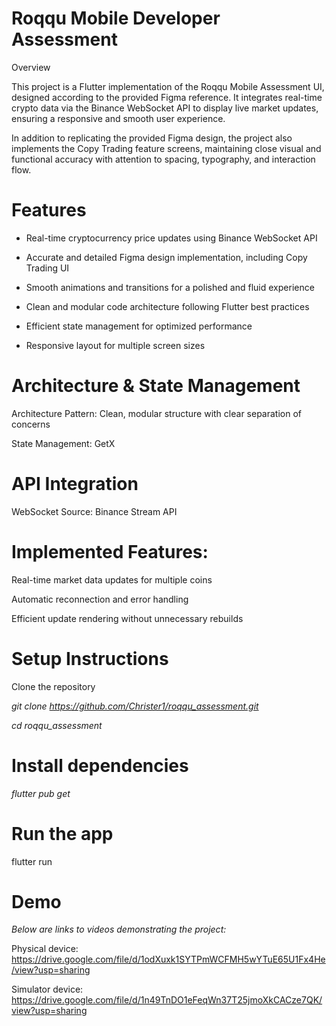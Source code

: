 # Roqqu Mobile Developer Assessment
Overview

This project is a Flutter implementation of the Roqqu Mobile Assessment UI, designed according to the provided Figma reference. It integrates real-time crypto data via the Binance WebSocket API to display live market updates, ensuring a responsive and smooth user experience.

In addition to replicating the provided Figma design, the project also implements the Copy Trading feature screens, maintaining close visual and functional accuracy with attention to spacing, typography, and interaction flow.

# Features

- Real-time cryptocurrency price updates using Binance WebSocket API

- Accurate and detailed Figma design implementation, including Copy Trading UI

- Smooth animations and transitions for a polished and fluid experience

- Clean and modular code architecture following Flutter best practices

- Efficient state management for optimized performance

- Responsive layout for multiple screen sizes

# Architecture & State Management

Architecture Pattern: Clean, modular structure with clear separation of concerns

State Management: GetX

# API Integration

 WebSocket Source: Binance Stream API


# Implemented Features:

Real-time market data updates for multiple coins

Automatic reconnection and error handling

Efficient update rendering without unnecessary rebuilds

# Setup Instructions

Clone the repository

*git clone https://github.com/Christer1/roqqu_assessment.git*


*cd roqqu_assessment*


# Install dependencies

*flutter pub get*


# Run the app

flutter run

# Demo

*Below are links to videos demonstrating the project:*

Physical device:   https://drive.google.com/file/d/1odXuxk1SYTPmWCFMH5wYTuE65U1Fx4He/view?usp=sharing

Simulator device:  https://drive.google.com/file/d/1n49TnDO1eFeqWn37T25jmoXkCACze7QK/view?usp=sharing





